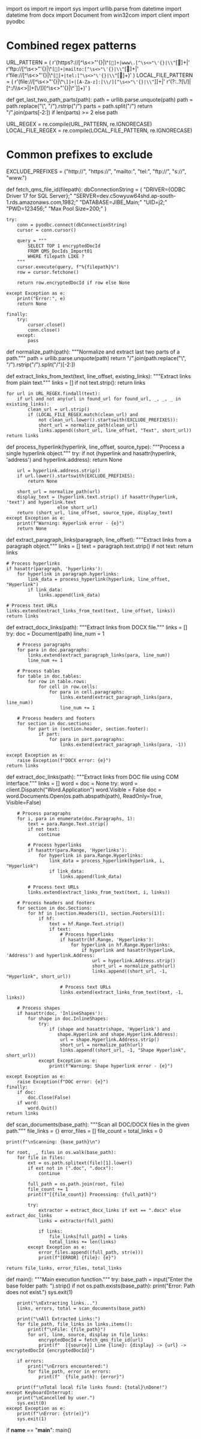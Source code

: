 import os
import re
import sys
import urllib.parse
from datetime import datetime
from docx import Document
from win32com import client
import pyodbc

# Combined regex patterns
URL_PATTERN = (
    r'(https?://[^\s<>"\'{}|\\^`[]+|www\.[^\s<>"\'{}|\\^`[]+|'
    r'ftp://[^\s<>"\'{}|\\^`[]+|mailto:[^\s<>"\'{}|\\^`[]+|'
    r'file://[^\s<>"\'{}|\\^`[]+|tel:[^\s<>"\'{}|\\^`[]+)'
)
LOCAL_FILE_PATTERN = (
    r'(file://[^\s<>"\'{}|\\^`\]]+|[A-Za-z]:[\\/][^\s<>"\'{}|\\^`\]]+|'
    r'(?:\.\.?[\\/]|[^:/\\\s<>|]+[\\/])[^\s<>"\'{}|\\^`\]]+)'
)

def get_last_two_path_parts(path):
    path = urllib.parse.unquote(path)
    path = path.replace("\\", "/").rstrip("/")
    parts = path.split("/")
    return "/".join(parts[-2:]) if len(parts) >= 2 else path

URL_REGEX = re.compile(URL_PATTERN, re.IGNORECASE)
LOCAL_FILE_REGEX = re.compile(LOCAL_FILE_PATTERN, re.IGNORECASE)

# Common prefixes to exclude
EXCLUDE_PREFIXES = ("http://", "https://", "mailto:", "tel:", "ftp://", "s://", "www.")

def fetch_qms_file_id(filepath):
    dbConnectionString = (
        "DRIVER={ODBC Driver 17 for SQL Server};"
        "SERVER=dev.c5owyuw64shd.ap-south-1.rds.amazonaws.com,1982;"
        "DATABASE=JIBE_Main;"
        "UID=j2;"
        "PWD=123456;"
        "Max Pool Size=200;"
    )

    try:
        conn = pyodbc.connect(dbConnectionString)
        cursor = conn.cursor()

        query = """
            SELECT TOP 1 encryptedDocId
            FROM QMS_DocIds_Import01 
            WHERE filepath LIKE ?
        """
        cursor.execute(query, f"%{filepath}%")
        row = cursor.fetchone()

        return row.encryptedDocId if row else None

    except Exception as e:
        print("Error:", e)
        return None

    finally:
        try:
            cursor.close()
            conn.close()
        except:
            pass

def normalize_path(path):
    """Normalize and extract last two parts of a path."""
    path = urllib.parse.unquote(path)
    return "/".join(path.replace("\\", "/").rstrip("/").split("/")[-2:])

def extract_links_from_text(text, line_offset, existing_links):
    """Extract links from plain text."""
    links = []
    if not text.strip():
        return links

    for url in URL_REGEX.findall(text):
        if url and not any(url in found_url for found_url, _, _, _ in existing_links):
            clean_url = url.strip()
            if (LOCAL_FILE_REGEX.match(clean_url) and 
                not clean_url.lower().startswith(EXCLUDE_PREFIXES)):
                short_url = normalize_path(clean_url)
                links.append((short_url, line_offset, "Text", short_url))
    return links

def process_hyperlink(hyperlink, line_offset, source_type):
    """Process a single hyperlink object."""
    try:
        if not (hyperlink and hasattr(hyperlink, 'address') and hyperlink.address):
            return None

        url = hyperlink.address.strip()
        if url.lower().startswith(EXCLUDE_PREFIXES):
            return None

        short_url = normalize_path(url)
        display_text = (hyperlink.text.strip() if hasattr(hyperlink, 'text') and hyperlink.text 
                       else short_url)
        return (short_url, line_offset, source_type, display_text)
    except Exception as e:
        print(f"Warning: Hyperlink error - {e}")
        return None

def extract_paragraph_links(paragraph, line_offset):
    """Extract links from a paragraph object."""
    links = []
    text = paragraph.text.strip()
    if not text:
        return links

    # Process hyperlinks
    if hasattr(paragraph, 'hyperlinks'):
        for hyperlink in paragraph.hyperlinks:
            link_data = process_hyperlink(hyperlink, line_offset, "Hyperlink")
            if link_data:
                links.append(link_data)

    # Process text URLs
    links.extend(extract_links_from_text(text, line_offset, links))
    return links

def extract_docx_links(path):
    """Extract links from DOCX file."""
    links = []
    try:
        doc = Document(path)
        line_num = 1

        # Process paragraphs
        for para in doc.paragraphs:
            links.extend(extract_paragraph_links(para, line_num))
            line_num += 1

        # Process tables
        for table in doc.tables:
            for row in table.rows:
                for cell in row.cells:
                    for para in cell.paragraphs:
                        links.extend(extract_paragraph_links(para, line_num))
                        line_num += 1

        # Process headers and footers
        for section in doc.sections:
            for part in (section.header, section.footer):
                if part:
                    for para in part.paragraphs:
                        links.extend(extract_paragraph_links(para, -1))

    except Exception as e:
        raise Exception(f"DOCX error: {e}")
    return links

def extract_doc_links(path):
    """Extract links from DOC file using COM interface."""
    links = []
    word = doc = None
    try:
        word = client.Dispatch("Word.Application")
        word.Visible = False
        doc = word.Documents.Open(os.path.abspath(path), ReadOnly=True, Visible=False)

        # Process paragraphs
        for i, para in enumerate(doc.Paragraphs, 1):
            text = para.Range.Text.strip()
            if not text:
                continue

            # Process hyperlinks
            if hasattr(para.Range, 'Hyperlinks'):
                for hyperlink in para.Range.Hyperlinks:
                    link_data = process_hyperlink(hyperlink, i, "Hyperlink")
                    if link_data:
                        links.append(link_data)

            # Process text URLs
            links.extend(extract_links_from_text(text, i, links))

        # Process headers and footers
        for section in doc.Sections:
            for hf in [section.Headers(1), section.Footers(1)]:
                if hf:
                    text = hf.Range.Text.strip()
                    if text:
                        # Process hyperlinks
                        if hasattr(hf.Range, 'Hyperlinks'):
                            for hyperlink in hf.Range.Hyperlinks:
                                if hyperlink and hasattr(hyperlink, 'Address') and hyperlink.Address:
                                    url = hyperlink.Address.strip()
                                    short_url = normalize_path(url)
                                    links.append((short_url, -1, "Hyperlink", short_url))

                        # Process text URLs
                        links.extend(extract_links_from_text(text, -1, links))

        # Process shapes
        if hasattr(doc, 'InlineShapes'):
            for shape in doc.InlineShapes:
                try:
                    if (shape and hasattr(shape, 'Hyperlink') and 
                       shape.Hyperlink and shape.Hyperlink.Address):
                        url = shape.Hyperlink.Address.strip()
                        short_url = normalize_path(url)
                        links.append((short_url, -1, "Shape Hyperlink", short_url))
                except Exception as e:
                    print(f"Warning: Shape hyperlink error - {e}")

    except Exception as e:
        raise Exception(f"DOC error: {e}")
    finally:
        if doc:
            doc.Close(False)
        if word:
            word.Quit()
    return links

def scan_documents(base_path):
    """Scan all DOC/DOCX files in the given path."""
    file_links = {}
    error_files = []
    file_count = total_links = 0

    print(f"\nScanning: {base_path}\n")

    for root, _, files in os.walk(base_path):
        for file in files:
            ext = os.path.splitext(file)[1].lower()
            if ext not in (".doc", ".docx"):
                continue

            full_path = os.path.join(root, file)
            file_count += 1
            print(f"[{file_count}] Processing: {full_path}")

            try:
                extractor = extract_docx_links if ext == ".docx" else extract_doc_links
                links = extractor(full_path)
                
                if links:
                    file_links[full_path] = links
                    total_links += len(links)
            except Exception as e:
                error_files.append((full_path, str(e)))
                print(f"[ERROR] {file}: {e}")

    return file_links, error_files, total_links

def main():
    """Main execution function."""
    try:
        base_path = input("Enter the base folder path: ").strip()
        if not os.path.exists(base_path):
            print("Error: Path does not exist.")
            sys.exit(1)

        print("\nExtracting links...")
        links, errors, total = scan_documents(base_path)

        print("\nAll Extracted Links:")
        for file_path, file_links in links.items():
            print(f"\nFile: {file_path}")
            for url, line, source, display in file_links:
                encryptedDocId = fetch_qms_file_id(url)
                print(f"  [{source}] Line {line}: {display} -> {url} -> encryptedDocId {encryptedDocId}")

        if errors:
            print("\nErrors encountered:")
            for file_path, error in errors:
                print(f"  {file_path}: {error}")

        print(f"\nTotal local file links found: {total}\nDone!")
    except KeyboardInterrupt:
        print("\nCancelled by user.")
        sys.exit(0)
    except Exception as e:
        print(f"\nError: {str(e)}")
        sys.exit(1)

if __name__ == "__main__":
    main()
